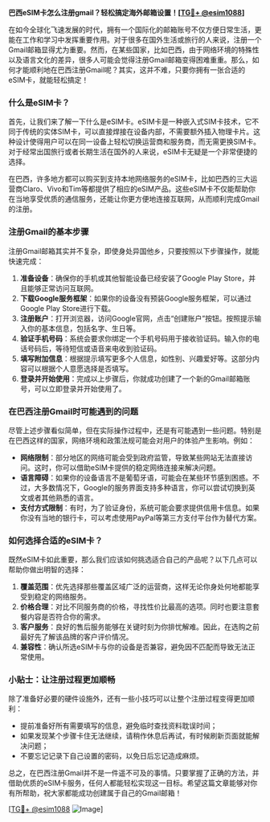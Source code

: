 **巴西eSIM卡怎么注册gmail？轻松搞定海外邮箱设置！[[TG💪+ @esim1088](https://t.me/s/esim1088)]**

在如今全球化飞速发展的时代，拥有一个国际化的邮箱账号不仅方便日常生活，更能在工作和学习中发挥重要作用。对于很多在国外生活或旅行的人来说，注册一个Gmail邮箱显得尤为重要。然而，在某些国家，比如巴西，由于网络环境的特殊性以及语言文化的差异，很多人可能会觉得注册Gmail邮箱变得困难重重。那么，如何才能顺利地在巴西注册Gmail呢？其实，这并不难，只要你拥有一张合适的eSIM卡，就能轻松搞定！

### 什么是eSIM卡？

首先，让我们来了解一下什么是eSIM卡。eSIM卡是一种嵌入式SIM卡技术，它不同于传统的实体SIM卡，可以直接焊接在设备内部，不需要额外插入物理卡片。这种设计使得用户可以在同一设备上轻松切换运营商和服务商，而无需更换SIM卡。对于经常出国旅行或者长期生活在国外的人来说，eSIM卡无疑是一个非常便捷的选择。

在巴西，许多地方都可以购买到支持本地网络服务的eSIM卡，比如巴西的三大运营商Claro、Vivo和Tim等都提供了相应的eSIM产品。这些eSIM卡不仅能帮助你在当地享受优质的通信服务，还能让你更方便地连接互联网，从而顺利完成Gmail的注册。

### 注册Gmail的基本步骤

注册Gmail邮箱其实并不复杂，即使身处异国他乡，只要按照以下步骤操作，就能快速完成：

1. **准备设备**：确保你的手机或其他智能设备已经安装了Google Play Store，并且能够正常访问互联网。
2. **下载Google服务框架**：如果你的设备没有预装Google服务框架，可以通过Google Play Store进行下载。
3. **注册账户**：打开浏览器，访问Google官网，点击“创建账户”按钮。按照提示输入你的基本信息，包括名字、生日等。
4. **验证手机号码**：系统会要求你绑定一个手机号码用于接收验证码。输入你的电话号码后，等待短信或语音来电收到验证码。
5. **填写附加信息**：根据提示填写更多个人信息，如性别、兴趣爱好等。这部分内容可以根据个人意愿选择是否填写。
6. **登录并开始使用**：完成以上步骤后，你就成功创建了一个新的Gmail邮箱账号，可以立即登录并开始使用了。

### 在巴西注册Gmail时可能遇到的问题

尽管上述步骤看似简单，但在实际操作过程中，还是有可能遇到一些问题。特别是在巴西这样的国家，网络环境和政策法规可能会对用户的体验产生影响。例如：

- **网络限制**：部分地区的网络可能会受到政府监管，导致某些网站无法直接访问。这时，你可以借助eSIM卡提供的稳定网络连接来解决问题。
- **语言障碍**：如果你的设备语言不是葡萄牙语，可能会在某些环节感到困惑。不过，大多数情况下，Google的服务界面支持多种语言，你可以尝试切换到英文或者其他熟悉的语言。
- **支付方式限制**：有时，为了验证身份，系统可能会要求提供信用卡信息。如果你没有当地的银行卡，可以考虑使用PayPal等第三方支付平台作为替代方案。

### 如何选择合适的eSIM卡？

既然eSIM卡如此重要，那么我们应该如何挑选适合自己的产品呢？以下几点可以帮助你做出明智的选择：

1. **覆盖范围**：优先选择那些覆盖区域广泛的运营商，这样无论你身处何地都能享受到稳定的网络服务。
2. **价格合理**：对比不同服务商的价格，寻找性价比最高的选项。同时也要注意套餐内容是否符合你的需求。
3. **客户服务**：良好的售后服务能够在关键时刻为你排忧解难。因此，在选购之前最好先了解该品牌的客户评价情况。
4. **兼容性**：确认所选eSIM卡与你的设备是否兼容，避免因不匹配而导致无法正常使用。

### 小贴士：让注册过程更加顺畅

除了准备好必要的硬件设施外，还有一些小技巧可以让整个注册过程变得更加顺利：

- 提前准备好所有需要填写的信息，避免临时查找资料耽误时间；
- 如果发现某个步骤卡住无法继续，请稍作休息后再试，有时候刷新页面就能解决问题；
- 不要忘记记录下自己设置的密码，以免日后忘记造成麻烦。

总之，在巴西注册Gmail并不是一件遥不可及的事情。只要掌握了正确的方法，并借助优质的eSIM卡服务，任何人都能轻松实现这一目标。希望这篇文章能够对你有所帮助，祝大家都能成功创建属于自己的Gmail邮箱！

[[TG💪+ @esim1088](https://t.me/s/esim1088) ![Image](https://i.postimg.cc/4NQfJmqS/Snipaste-2025-05-13-00-14-12.png)]